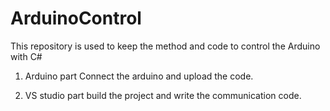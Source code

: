 # ArduinoControl
This repository is used to keep the method and code to control the Arduino with C# 

1. Arduino part
   Connect the arduino and upload the code.

2. VS studio part
   build the project and write the communication code.
